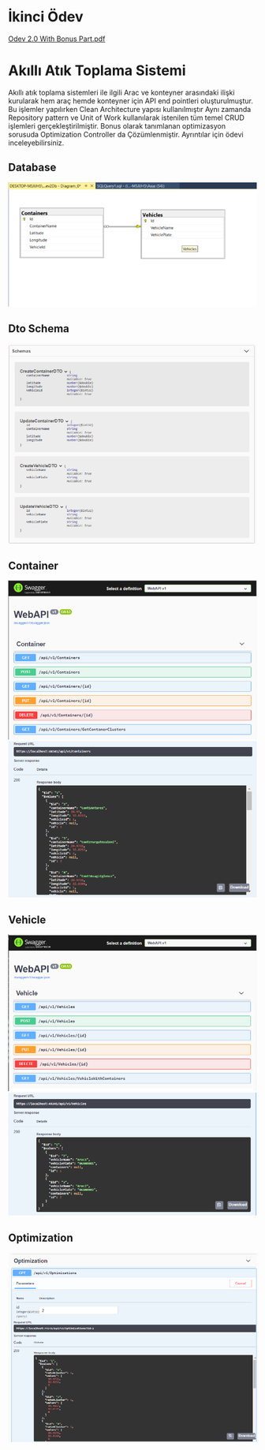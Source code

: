 # İkinci Ödev


[Odev 2.0 With Bonus Part.pdf](https://github.com/Semra4141/Odev/files/7779954/Odev.2.0.With.Bonus.Part.pdf)

# Akıllı Atık Toplama Sistemi

Akıllı atık toplama sistemleri ile ilgili Arac ve konteyner arasındaki ilişki kurularak hem araç hemde konteyner için
API end pointleri oluşturulmuştur. Bu işlemler yapılırken Clean Architecture yapısı kullanılmıştır
Aynı zamanda Repository pattern ve Unit of Work kullanılarak istenilen tüm temel CRUD işlemleri gerçekleştirilmiştir.
Bonus olarak tanımlanan optimizasyon sorusuda Optimization Controller da Çözümlenmiştir.
Ayrıntılar için ödevi inceleyebilirsiniz.

## Database

<img src="https://github.com/160-Sodexo-NET-Bootcamp/ikinci-hafta-odevi-NSeckinM/blob/main/NSeckinMantar_Odev2_AkilliAtikToplamaSistemi/src/ApplicationCore/Images/Odev2Db.png"/>

## Dto Schema

<img src="https://github.com/160-Sodexo-NET-Bootcamp/ikinci-hafta-odevi-NSeckinM/blob/main/NSeckinMantar_Odev2_AkilliAtikToplamaSistemi/src/ApplicationCore/Images/Odev2DTOs.png"/>

## Container

<img src="https://github.com/160-Sodexo-NET-Bootcamp/ikinci-hafta-odevi-NSeckinM/blob/main/NSeckinMantar_Odev2_AkilliAtikToplamaSistemi/src/ApplicationCore/Images/Odev2ContainerAPI.png"/>

<img src="https://github.com/160-Sodexo-NET-Bootcamp/ikinci-hafta-odevi-NSeckinM/blob/main/NSeckinMantar_Odev2_AkilliAtikToplamaSistemi/src/ApplicationCore/Images/Odev2ContainerData.png"/>

## Vehicle

<img src="https://github.com/160-Sodexo-NET-Bootcamp/ikinci-hafta-odevi-NSeckinM/blob/main/NSeckinMantar_Odev2_AkilliAtikToplamaSistemi/src/ApplicationCore/Images/Odev2VehicleAPI.png"/>

<img src="https://github.com/160-Sodexo-NET-Bootcamp/ikinci-hafta-odevi-NSeckinM/blob/main/NSeckinMantar_Odev2_AkilliAtikToplamaSistemi/src/ApplicationCore/Images/Odev2VehicleData.png"/>

## Optimization

<img src="https://github.com/160-Sodexo-NET-Bootcamp/ikinci-hafta-odevi-NSeckinM/blob/main/NSeckinMantar_Odev2_AkilliAtikToplamaSistemi/src/ApplicationCore/Images/Odev2Opt.png"/>
